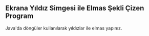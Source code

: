 ## Ekrana Yıldız Simgesi ile Elmas Şekli Çizen Program
Java'da döngüler kullanılarak yıldızlar ile elmas yapınız.
